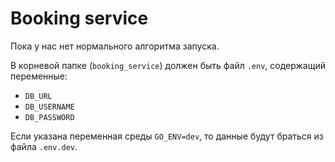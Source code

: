 # Booking service

Пока у нас нет нормального алгоритма запуска.

В корневой папке (`booking_service`) должен быть файл `.env`, содержащий переменные: 
- `DB_URL`
- `DB_USERNAME`
- `DB_PASSWORD`

Если указана переменная среды `GO_ENV=dev`, то данные будут браться из файла `.env.dev`.


